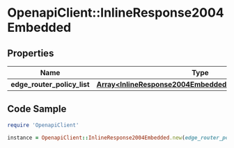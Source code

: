 # OpenapiClient::InlineResponse2004Embedded

## Properties

Name | Type | Description | Notes
------------ | ------------- | ------------- | -------------
**edge_router_policy_list** | [**Array&lt;InlineResponse2004EmbeddedEdgeRouterPolicyList&gt;**](InlineResponse2004EmbeddedEdgeRouterPolicyList.md) |  | 

## Code Sample

```ruby
require 'OpenapiClient'

instance = OpenapiClient::InlineResponse2004Embedded.new(edge_router_policy_list: null)
```


